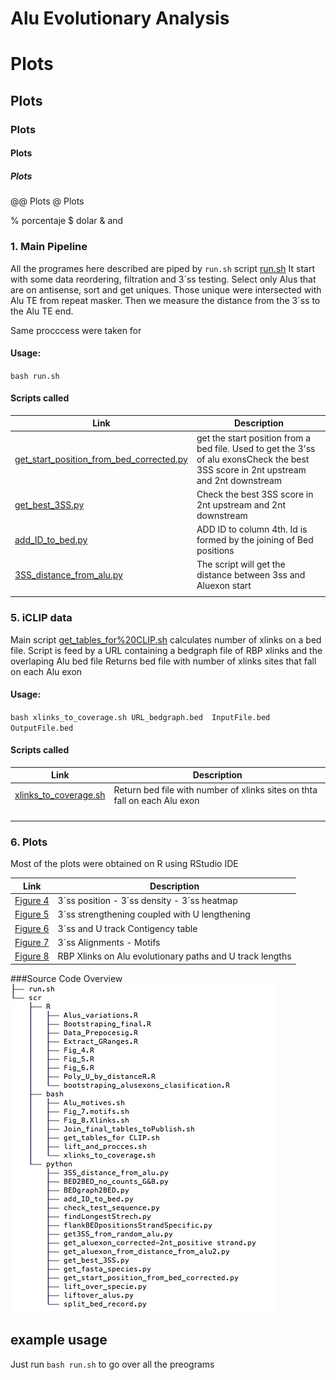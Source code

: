 # Alu Evolutionary Analysis

# Plots
## Plots
### Plots
#### Plots
##### Plots
@@ Plots
@ Plots


% porcentaje
$ dolar
& and

### 1.  Main Pipeline

All the programes here described are piped by `run.sh` script  [run.sh](run.sh) It start with some data reordering, filtration and  3´ss testing. Select only Alus that are on antisense, sort and get uniques. Those unique were intersected with Alu TE from repeat masker. Then we measure the distance from the 3´ss to the Alu TE end.

Same procccess were taken for 

#### Usage:
`bash run.sh`

#### Scripts called
|Link|Description|
|---|-----------|
|[ get_start_position_from_bed_corrected.py ](scr/python/get_start_position_from_bed_corrected.py )| get the start position from a bed file. Used to get the 3'ss of alu exonsCheck the best 3SS score in 2nt upstream and 2nt downstream     |
|[ get_best_3SS.py  ](scr/python/get_best_3SS.py )|   Check the best 3SS score in 2nt upstream and 2nt downstream   |
|[ add_ID_to_bed.py ](scr/python/add_ID_to_bed.py )|   ADD ID to column 4th. Id is formed by the joining of Bed positions   |
|[ 3SS_distance_from_alu.py ](scr/python/3SS_distance_from_alu.py )|  The script will get the distance between 3ss and Aluexon start     |
|[  ](  )|      |




### 5.  iCLIP data

Main script [get_tables_for%20CLIP.sh](scr/bash/get_tables_for%20CLIP.sh) calculates number of xlinks on a bed file.
Script is feed by a URL containing a bedgraph file of RBP xlinks and the overlaping Alu bed file 
Returns bed file with number of xlinks sites that fall on each Alu exon

#### Usage:
`bash xlinks_to_coverage.sh URL_bedgraph.bed  InputFile.bed OutputFile.bed`

#### Scripts called
|Link|Description|
|---|-----------|
|[ xlinks_to_coverage.sh ](scr/bash/xlinks_to_coverage.sh )| Return bed file with number of xlinks sites on thta fall on each Alu exon     |
|[  ](scr/bash/Fig_8.Xlinks.sh )|      |
|[  ](  )|      |
|[  ](  )|      |
|[  ](  )|      |




### 6.  Plots
  Most of the plots were obtained on R using RStudio IDE

|Link|Description|
|---|-----------|
|[Figure 4](scr/R/Fig_4.R)| 3´ss position - 3´ss density - 3´ss heatmap     |
|[Figure 5](scr/R/Fig_5.R)| 3´ss strengthening coupled with U lengthening            |
|[Figure 6](scr/R/Fig_6.R)|      3´ss and U track Contigency table          |
|[Figure 7](scr/bash/Fig_8.Xlinks.sh)|       3´ss Alignments  - Motifs        |
|[Figure 8](scr/bash/Fig_7.motifs.sh)|      RBP Xlinks on Alu evolutionary paths and U track lengths      |


###Source Code Overview
![module diagram](Structure.png "Source Code Overview")


## example usage
Just run `bash run.sh` to go over all the preograms



